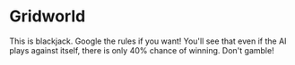 # Gridworld

This is blackjack. Google the rules if you want! You'll see that even if the AI plays against itself, there is only 40% chance of winning. Don't gamble!